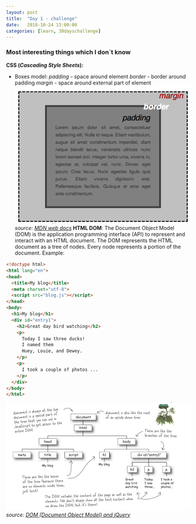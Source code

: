 ```yaml
---
layout: post
title:  "Day 1 - challenge"
date:   2018-10-24 13:00:00
categories: [learn, 30dayschallenge]
---
```

### Most interesting things which I don`t know
**CSS (*Cascading Style Sheets*):**
- Boxes model:
*padding* - space around element
*border* - border around padding
*margin* - space around external part of element
![Box model](/assets/box_model.png)
*source: [MDN web docs](https://developer.mozilla.org/pl/docs/Learn/Getting_started_with_the_web/CSS_basics "MDN web docs")* 
**HTML DOM**:
The Document Object Model (DOM) is the application programming interface (API) to represent and interact with an HTML document.
The DOM represents the HTML document as a tree of nodes. Every node represents a portion of the document.
Example:
```html
<!doctype html>
<html lang="en">
<head>
  <title>My blog</title>
  <meta charset="utf-8">
  <script src="blog.js"></script>
</head>
<body>
  <h1>My blog</h1>
  <div id="entry1">
    <h2>Great day bird watching</h2>
    <p>
      Today I saw three ducks!
      I named them
      Huey, Louie, and Dewey.
    </p>
    <p>
      I took a couple of photos ...
    </p>
  </div>
</body>
</html>
```
![HTML DOM](/assets/html_dom.png)
*source: [DOM (Document Object Model) and jQuery](http://cs.wellesley.edu/~cs110/reading/DOM-JQ.html "DOM (Document Object Model) and jQuery")*
